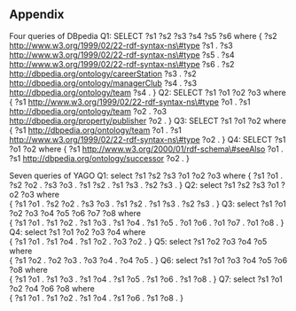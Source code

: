 ## Appendix


Four queries of DBpedia
Q1: SELECT	?s1	?s2	?s3	?s4	?s5	?s6	where {
	?s2	<http://www.w3.org/1999/02/22-rdf-syntax-ns\#type>	?s1	.
	?s3	<http://www.w3.org/1999/02/22-rdf-syntax-ns\#type>	?s5	.
	?s4	<http://www.w3.org/1999/02/22-rdf-syntax-ns\#type>	?s6	.
	?s2	<http://dbpedia.org/ontology/careerStation>	?s3	.
	?s2	<http://dbpedia.org/ontology/managerClub>	?s4	.
	?s3	<http://dbpedia.org/ontology/team>	?s4	.
} 
Q2: SELECT	?s1	?o1	?o2	?o3	
where	{ 
	?s1	<http://www.w3.org/1999/02/22-rdf-syntax-ns\#type>	?o1	.
	?s1	<http://dbpedia.org/ontology/team>	?o2	.
	?o3	<http://dbpedia.org/property/publisher>	?o2	.
} 
Q3: SELECT	?s1	?o1	?o2	
where	{ 
	?s1	<http://dbpedia.org/ontology/team>	?o1	.
	?s1	<http://www.w3.org/1999/02/22-rdf-syntax-ns\#type>	?o2	.
} 
Q4: SELECT	?s1	?o1	?o2	
where	{ 
	?s1	<http://www.w3.org/2000/01/rdf-schema\#seeAlso>	?o1	.
	?s1	<http://dbpedia.org/ontology/successor>	?o2	.
} 

Seven queries of YAGO
Q1: select	?s1	?s2	?s3	?o1	?o2	?o3 where { 
	?s1	<type>	?o1	.
	?s2	<type>	?o2	.
	?s3	<type>	?o3	.
	?s1	<graduatedFrom>	?s2	.
	?s1	<livesIn>	?s3	.
	?s2	<isLocatedIn>	?s3	.
}
Q2: select	?s1	?s2	?s3	?o1	?o2	?o3
where	
{
	?s1	<type>	?o1	.
	?s2	<type>	?o2	.
	?s3	<type>	?o3	.
	?s1	<wasBornIn>	?s2	.
	?s1	<isCitizenOf>	?s3	.
	?s2	<isLocatedIn>	?s3	.
}
Q3: select	?s1	?o1	?o2	?o3	?o4	?o5	?o6	?o7	?o8	
where	
{
	?s1	<diedIn>	?o1	.
	?s1	<created>	?o2	.
	?s1	<hasGender>	?o3	.
	?s1	<type>	?o4	.
	?s1	<actedIn>	?o5	.
	?o1	<wasCreatedOnDate>	?o6	.
	?o1	<hasWebsite>	?o7	.
	?o1	<isLocatedIn>	?o8	.
}
Q4: select	?s1	?o1	?o2	?o3 ?o4
where	
{
	?s1	<actedIn>	?o1	.
	?s1	<hasChild>	?o4	.
	?s1	<hasWikipediaAnchorText>	?o2	.
	?o3	<hasCitationTitle>	?o2	.
}
Q5: select	?s1	?o2	?o3	?o4	?o5
where	
{
	?s1	<created>	?o2	.
	?o2	<isLocatedIn>	?o3	.
	?o3	<hasOfficialLanguage>	?o4	.
	?o4	<hasWikipediaAnchorText>	?o5	.
}
Q6: select	?s1	?o1	?o3	?o4	?o5	?o6	?o8
where	
{
	?s1	<hasGender>	?o1	.
	?s1	<wasBornOnDate>	?o3	.
	?s1	<hasCitationTitle>	?o4	.
	?s1	<diedOnDate>	?o5	.
	?s1	<wasBornIn>	?o6	.
	?s1	<type>	?o8	.
}
Q7: select	?s1	?o1	?o2	?o4	?o6	?o8
where	
{
	?s1	<hasGender>	?o1	.
	?s1	<diedIn>	?o2	.
	?s1	<hasWikipediaAnchorText>	?o4	.
	?s1	<wasBornIn>	?o6	.
	?s1	<type>	?o8	.
}
